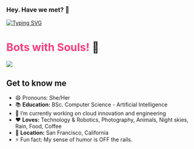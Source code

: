 ### Hey. Have we met? 👋


[![Typing SVG](https://readme-typing-svg.herokuapp.com?lines=Your+one-stop+shop+for+tech+solutions)](https://git.io/typing-svg)


# <span style="color: rgb(271,58,124)">Bots with Souls!</span> :robot:
[![](https://img.shields.io/badge/linkedin-%230077B5.svg?style=for-the-badge&logo=linkedin)](https://www.linkedin.com/in/rose-njuguna-4a310a1b4/)

## Get to know me
* 😄 Pronouns: She/Her
* :books: **Education:**  BSc. Computer Science - Artificial Intelligence 
* 🔭 I’m currently working on cloud innovation and engineering
* :heart: **Loves:** Technology & Robotics, Photography, Animals, Night skies, Rain, Food, Coffee
* :pushpin: **Location:** San Francisco, California
* ⚡ Fun fact: My sense of humor is OFF the rails.

<!--
**rgathoni/rgathoni** is a ✨ _special_ ✨ repository because its `README.md` (this file) appears on your GitHub profile.



Here are some ideas to get you started:

- 🔭 I’m currently working on ...
- 🌱 I’m currently learning ...
- 👯 I’m looking to collaborate on ...
- 🤔 I’m looking for help with ...
- 💬 Ask me about ...
- 📫 How to reach me: 
- 
-->
